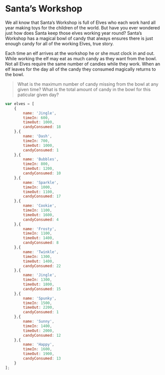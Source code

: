 Santa’s Workshop
================
We all know that Santa’s Workshop is full of Elves who each work hard all year making toys for the children of the world. But have you ever wondered just how does Santa keep those elves working year round?
Santa’s Workshop has a magical bowl of candy that always ensures there is just enough candy for all of the working Elves, true story.

Each time an elf arrives at the workshop he or she must clock in and out. While working the elf may eat as much candy as they want from the bowl. Not all Elves require the same number of candies while they work. When an elf leaves for the day all of the candy they consumed magically returns to the bowl.
> What is the maximum number of candy missing from the bowl at any given time?
What is the total amount of candy in the bowl for this paticular given day?


```javascript
var elves = [
    {
        name: 'Jingle',
        timeIn: 600,
        timeOut: 1000,
        candyConsumed: 18 
    },{
        name: 'Dash',
        timeIn: 700,
        timeOut: 1000,
        candyConsumed: 1 
    },{
        name: 'Bubbles',
        timeIn: 800,
        timeOut: 1200,
        candyConsumed: 10 
    },{
        name: 'Sparkle',
        timeIn: 1000,
        timeOut: 1100,
        candyConsumed: 17 
    },{
        name: 'Cookie',
        timeIn: 1100,
        timeOut: 1600,
        candyConsumed: 4 
    },{
        name: 'Frosty',
        timeIn: 1100,
        timeOut: 1400,
        candyConsumed: 8 
    },{
        name: 'Twinkle',
        timeIn: 1300,
        timeOut: 1400,
        candyConsumed: 22 
    },{
        name: 'Jingle',
        timeIn: 1300,
        timeOut: 1800,
        candyConsumed: 15 
    },{
        name: 'Spunky',
        timeIn: 1500,
        timeOut: 2200,
        candyConsumed: 1 
    },{
        name: 'Sunny',
        timeIn: 1400,
        timeOut: 2000,
        candyConsumed: 12 
    },{
        name: 'Happy',
        timeIn: 1600,
        timeOut: 1900,
        candyConsumed: 13 
    }
];
```
